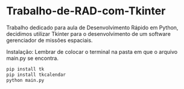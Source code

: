 # Trabalho-de-RAD-com-Tkinter
Trabalho dedicado para aula de Desenvolvimento Rápido em Python, decidimos utilizar Tkinter para o desenvolvimento de um software gerenciador de missões espaciais.

Instalação:
Lembrar de colocar o terminal na pasta em que o arquivo main.py se encontra.
```bash
pip install tk
pip install tkcalendar
python main.py
```
